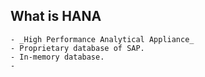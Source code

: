 ## What is HANA
	- _High Performance Analytical Appliance_
	- Proprietary database of SAP.
	- In-memory database.
	-